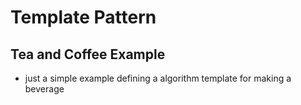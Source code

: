 # Template Pattern 

## Tea and Coffee Example
- just a simple example defining a algorithm template for making a beverage 
